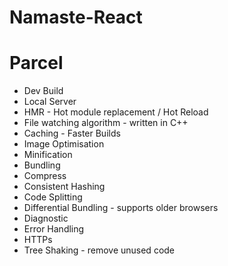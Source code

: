 # Namaste-React

# Parcel
- Dev Build
- Local Server
- HMR - Hot module replacement / Hot Reload
- File watching algorithm - written in C++
- Caching - Faster Builds
- Image Optimisation
- Minification
- Bundling
- Compress
- Consistent Hashing
- Code Splitting
- Differential Bundling - supports older browsers
- Diagnostic
- Error Handling
- HTTPs
- Tree Shaking - remove unused code